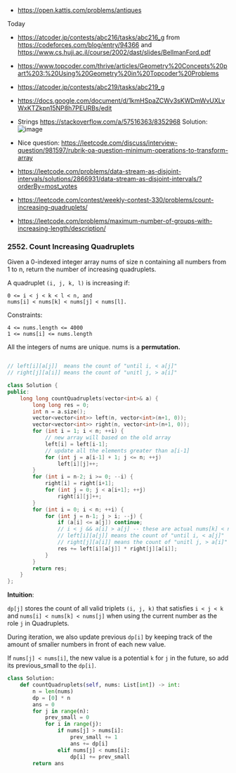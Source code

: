 * https://open.kattis.com/problems/antiques

Today

* https://atcoder.jp/contests/abc216/tasks/abc216_g from https://codeforces.com/blog/entry/94366 and https://www.cs.huji.ac.il/course/2002/dast/slides/BellmanFord.pdf
* https://www.topcoder.com/thrive/articles/Geometry%20Concepts%20part%203:%20Using%20Geometry%20in%20Topcoder%20Problems
* https://atcoder.jp/contests/abc219/tasks/abc219_g
* https://docs.google.com/document/d/1kmHSpaZCWv3sKWDmWvUXLvWxKTZkpn15NP8h7PEURBs/edit
* Strings https://stackoverflow.com/a/57516363/8352968
Solution: ![image](https://user-images.githubusercontent.com/19663316/145713320-2bce141e-d0b0-46d8-8948-c84bdb308528.png)
* Nice question: https://leetcode.com/discuss/interview-question/981597/rubrik-oa-question-minimum-operations-to-transform-array


* https://leetcode.com/problems/data-stream-as-disjoint-intervals/solutions/2866931/data-stream-as-disjoint-intervals/?orderBy=most_votes


* https://leetcode.com/contest/weekly-contest-330/problems/count-increasing-quadruplets/

* https://leetcode.com/problems/maximum-number-of-groups-with-increasing-length/description/

### 2552. Count Increasing Quadruplets

Given a 0-indexed integer array nums of size n containing all numbers from 1 to n, return the number of increasing quadruplets.

A quadruplet `(i, j, k, l)` is increasing if:

```
0 <= i < j < k < l < n, and
nums[i] < nums[k] < nums[j] < nums[l].
```

Constraints:
```
4 <= nums.length <= 4000
1 <= nums[i] <= nums.length
```

All the integers of nums are unique. nums is a **permutation.**

```cpp

// left[i][a[j]]  means the count of "until i, < a[j]"
// right[j][a[i]] means the count of "unitl j, > a[i]"

class Solution {
public:
    long long countQuadruplets(vector<int>& a) {
        long long res = 0;
        int n = a.size();
        vector<vector<int>> left(n, vector<int>(n+1, 0));
        vector<vector<int>> right(n, vector<int>(n+1, 0));
        for (int i = 1; i < n; ++i) {
            // new array will based on the old array
            left[i] = left[i-1];
            // update all the elements greater than a[i-1]
            for (int j = a[i-1] + 1; j <= n; ++j)
                left[i][j]++;
        }
        for (int i = n-2; i >= 0; --i) {
            right[i] = right[i+1];
            for (int j = 0; j < a[i+1]; ++j)
                right[i][j]++;
        }
        for (int i = 0; i < n; ++i) {
            for (int j = n-1; j > i; --j) {
                if (a[i] <= a[j]) continue;
                // i < j && a[i] > a[j] -- these are actual nums[k] < nums[j]
                // left[i][a[j]] means the count of "until i, < a[j]"
                // right[j][a[i]] means the count of "unitl j, > a[i]"
                res += left[i][a[j]] * right[j][a[i]];
            }
        }
        return res;
    }
};
```

**Intuition**:

`dp[j]` stores the count of all valid triplets `(i, j, k)` that satisfies `i < j < k` and `nums[i] < nums[k] < nums[j]` when using the current number as the role `j` in Quadruplets.

During iteration, we also update previous `dp[i]` by keeping track of the amount of smaller numbers in front of each new value. 

If `nums[j] < nums[i]`, the new value is a potential `k` for `j` in the future, so add its previous_small to the `dp[i]`.

```py
class Solution:
    def countQuadruplets(self, nums: List[int]) -> int:
        n = len(nums)
        dp = [0] * n
        ans = 0
        for j in range(n):
            prev_small = 0
            for i in range(j):
                if nums[j] > nums[i]:
                    prev_small += 1
                    ans += dp[i]
                elif nums[j] < nums[i]:
                    dp[i] += prev_small
        return ans
```
